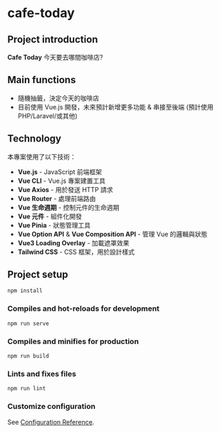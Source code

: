# cafe-today

## Project introduction
**Cafe Today** 今天要去哪間咖啡店?

## Main functions  
- 隨機抽籤，決定今天的咖啡店
- 目前使用 Vue.js 開發，未來預計新增更多功能 & 串接至後端 (預計使用PHP/Laravel/或其他)

## Technology
本專案使用了以下技術：
- **Vue.js** - JavaScript 前端框架
- **Vue CLI** - Vue.js 專案建置工具
- **Vue Axios** - 用於發送 HTTP 請求
- **Vue Router** - 處理前端路由
- **Vue 生命週期** - 控制元件的生命週期
- **Vue 元件** - 組件化開發
- **Vue Pinia** - 狀態管理工具
- **Vue Option API** & **Vue Composition API** - 管理 Vue 的邏輯與狀態
- **Vue3 Loading Overlay** - 加載遮罩效果
- **Tailwind CSS** - CSS 框架，用於設計樣式

## Project setup
```
npm install
```

### Compiles and hot-reloads for development
```
npm run serve
```

### Compiles and minifies for production
```
npm run build
```

### Lints and fixes files
```
npm run lint
```

### Customize configuration
See [Configuration Reference](https://cli.vuejs.org/config/).

